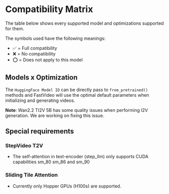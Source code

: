 
# Compatibility Matrix
The table below shows every supported model and optimizations supported for them.

The symbols used have the following meanings:

- ✅ = Full compatibility
- ❌ = No compatibility
- ⭕ = Does not apply to this model

## Models x Optimization
The `HuggingFace Model ID` can be directly pass to `from_pretrained()` methods and FastVideo will use the optimal default parameters when initializing and generating videos.





**Note**: Wan2.2 TI2V 5B has some quality issues when performing I2V generation. We are working on fixing this issue.

## Special requirements

### StepVideo T2V
- The self-attention in text-encoder (step_llm) only supports CUDA capabilities sm_80 sm_86 and sm_90

### Sliding Tile Attention
- Currently only Hopper GPUs (H100s) are supported.
